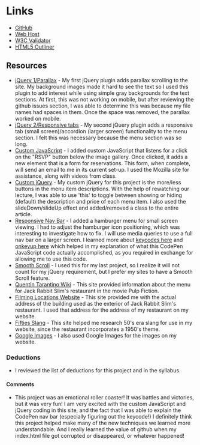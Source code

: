 # Links
- [GitHub](https://github.com/tarawhiteley/project_final3_whiteley_tara)
- [Web Host](http://www.tarawhiteley.com/jackrabbitslims)
- [W3C Validator](https://validator.w3.org/nu/?doc=http%3A%2F%2Fwww.tarawhiteley.com%2Fjackrabbitslims%2F)
- [HTML5 Outliner](https://gsnedders.html5.org/outliner/process.py?url=http%3A%2F%2Fwww.tarawhiteley.com%2Fjackrabbitslims%2F)

## Resources

- [jQuery 1/Parallax](https://github.com/pixelcog/parallax.js/) - My first jQuery plugin adds parallax scrolling to the site. My background images made it hard to see the text so I used this plugin to add interest while using simple gray backgrounds for the text sections. At first, this was not working on mobile, but after reviewing the github issues section, I was able to determine this was because my file names had spaces in them. Once the space was removed, the parallax worked on mobile.
- [jQuery 2/Responsive tabs](https://github.com/jellekralt/Responsive-Tabs) - My second jQuery plugin adds a responsive tab (small screen)/accordion (larger screen) functionality to the menu section. I felt this was necessary because the menu section was so long.
- [Custom JavaScript](https://developer.mozilla.org/en-US/docs/Web/API/Element/classList) - I added custom JavaScript that listens for a click on the "RSVP" button below the image gallery. Once clicked, it adds a new element that is a form for reservations. This form, when complete, will send an email to me in its current set-up. I used the Mozilla site for assistance, along with videos from class.
- [Custom jQuery](https://ufl.instructure.com/courses/330762/pages/jquery-events-and-effects?module_item_id=6205801) - My custom jQuery for this project is the more/less buttons in the menu item descriptions. With the help of rewatching our lecture, I was able to use 'this' to toggle between showing or hiding (default) the description and price of each menu item. I also used the slideDown/slideUp effect and added/removed a class to the entire article.
- [Responsive Nav Bar](http://codepen.io/Johnm__/pen/OMqMmN) - I added a hamburger menu for small screen viewing. I had to adjust the hamburger icon positioning, which was interesting to investigate how to fix. I will use media queries to use a full nav bar on a larger screen. I learned more about [keycodes here](http://keycode.info/) and [onkeyup here](http://www.w3schools.com/jsref/event_onkeyup.asp) which helped in my explanation of what this CodePen JavaScript code actually accomplished, as you required in exchange for allowing me to use this code.
- [Smooth Scroll](http://www.dwuser.com/education/content/quick-guide-adding-smooth-scrolling-to-your-webpages/) - I used this for my last project, so I realize it will not count for my jQuery requirement, but I prefer my sites to have a Smooth Scroll feature.
- [Quentin Tarantino Wiki](http://wiki.tarantino.info/index.php/Jackrabbit_Slim%27s_Menu) - This site provided information about the menu for Jack Rabbit Slim's restaurant in the movie Pulp Fiction.
- [Filming Locations Website](http://www.iamnotastalker.com/2011/03/10/jack-rabbit-slims-restaurant-from-pulp-fiction/) - This site provided me with the actual address of the building used as the exterior of Jack Rabbit Slim's restaurant. I used that address for the address of my restaurant on my website.
- [Fifties Slang](http://fiftiesweb.com/pop/1950s-slang/) - This site helped me research 50's era slang for use in my website, since the restaurant incorporates a 1950's theme.
- [Google Images](https://images.google.com/) - I also used Google Images for the images on my website.

### Deductions
- I reviewed the list of deductions for this project and in the syllabus.

#### Comments
- This project was an emotional roller coaster! It was battles and victories, but it was very fun! I am very excited with the custom JavaScript and jQuery coding in this site, and the fact that I was able to explain the CodePen nav bar (especially figuring out the keycode!) I definitely think this project helped make many of the new techniques we learned more understandable. And I really learned the value of github when my index.html file got corrupted or disappeared, or whatever happened!
